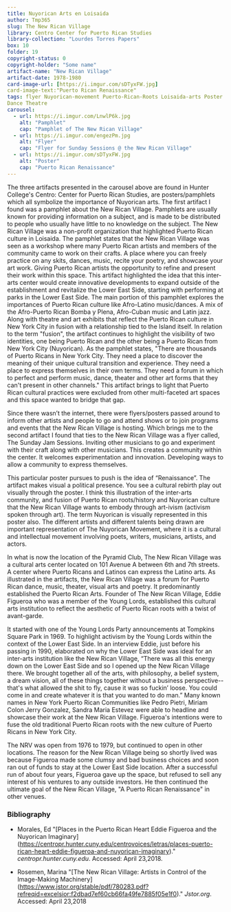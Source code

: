 ```yaml
---
title: Nuyorican Arts en Loisaida
author: Tmp365
slug: The New Rican Village
library: Centro Center for Puerto Rican Studies
library-collection: "Lourdes Torres Papers"
box: 10
folder: 19
copyright-status: 0
copyright-holder: "Some name"
artifact-name: "New Rican Village"
artifact-date: 1978-1980
card-image-url: [https://i.imgur.com/sDTyxFW.jpg]
card-image-text:"Puerto Rican Renaissance"
tags: flyer Nuyorican-movement Puerto-Rican-Roots Loisaida-arts Poster Music
Dance Theatre
carousel:
  - url: https://i.imgur.com/LnwlP6k.jpg
    alt: "Pamphlet"
    cap: "Pamphlet of The New Rican Village"
  - url: https://i.imgur.com/engezPm.jpg
    alt: "Flyer"
    cap: "Flyer for Sunday Sessions @ the New Rican Village"
  - url: https://i.imgur.com/sDTyxFW.jpg
    alt: "Poster"
    cap: "Puerto Rican Renaissance"
---
```

The three artifacts presented in the carousel above are found in Hunter
College's Centro: Center for Puerto Rican Studies, are posters/pamphlets
which all symbolize the importance of Nuyorican arts. The
first artifact I found was a pamphlet about the New
Rican Village. Pamphlets are usually known for providing information on a
subject, and is made to be distributed to people who usually have little to
no knowledge on the subject. The New Rican Village was a non-profit
organization that highlighted Puerto Rican culture in Loisaida. The pamphlet
states that the New Rican Village was seen as a workshop where many
Puerto Rican artists and members of the community came to
work on their crafts. A place where you can freely practice
on any skits, dances, music, recite your poetry, and showcase your
art work. Giving Puerto Rican artists the opportunity to refine and
present their work within this space. This artifact highlighted the idea that
this inter-arts center would create innovative developments to expand outside
of the establishment and revitalize the Lower East Side, starting with
performing at parks in the Lower East Side. The main portion of
this pamphlet explores the importances of Puerto Rican culture
like Afro-Latino music/dances. A mix of the Afro-Puerto Rican
Bomba y Plena, Afro-Cuban music and Latin jazz. Along with theatre and art
exhibits that reflect the Puerto Rican culture in New York City in fusion
with a relationship tied to the Island itself. In relation to the term
"fusion", the artifact continues to highlight the visibility of two
identities, one being Puerto Rican and the other being a Puerto Rican from
New York City (Nuyorican). As the pamphlet states, "There are thousands of Puerto Ricans in New York City. They need a place to discover the meaning of their unique cultural transition and experience. They need a place to express themselves in their own terms. They need a forum in which to perfect and perform music, dance, theater and other art forms that they can't present in other channels."
This artifact brings to light that Puerto Rican cultural practices were
excluded from other multi-faceted art spaces and this space wanted to bridge
that gap.

Since there wasn’t the internet, there were flyers/posters
passed around to inform other artists and people to go and attend shows or
to join programs and events that the New Rican Village is hosting. Which
brings me to the second artifact I found that ties to the New Rican Village
was a flyer called, The Sunday Jam Sessions. Inviting other musicians to go
and experiment with their craft along with other musicians. This creates a
community within the center. It welcomes experimentation and innovation.
Developing ways to allow a community to express themselves.

This particular poster pursues to push is the idea of
“Renaissance”. The artifact makes visual a political presence. You see a
cultural rebirth play out visually through the poster. I think
this illustration of the inter-arts community, and fusion of Puerto Rican
roots/history and Nuyorican culture that the New Rican Village wants to
embody through art-ivism (activism spoken through art). The term Nuyorican is
visually represented in this poster also. The different artists and different
talents being drawn are important representation of The Nuyorican Movement,
where it is a cultural and intellectual movement involving poets, writers,
musicians, artists, and actors.

In what is now the location of the Pyramid Club, The New
Rican Village was a cultural arts center located on 101
Avenue A between 6th and 7th streets. A center where Puerto
Ricans and Latinos can express the Latino arts. As illustrated in the
artifacts, the New Rican Village was a forum for Puerto Rican
dance, music, theater, visual arts and poetry. It predominantly established
the Puerto Rican Arts. Founder of The New Rican Village, Eddie Figueroa
who was a member of the Young Lords, established this
cultural arts institution to reflect the aesthetic of Puerto
Rican roots with a twist of avant-garde.

It started with one of the Young Lords Party announcements at
Tompkins Square Park in 1969. To highlight activism by the
Young Lords within the context of the Lower East Side. In an
interview Eddie, just before his passing in 1990, elaborated on why the
Lower East Side was ideal for an inter-arts institution like the New Rican
Village, “There was all this energy down on the Lower East Side and so I
opened up the New Rican Village there. We brought together all of the arts,
with philosophy, a belief system, a dream vision, all of these things
together without a business perspective--that's what allowed the shit to fly,
cause it was so fuckin’ loose. You could come in and create whatever it is
that you wanted to do man.” Many known names in New York Puerto Rican
Communities like Pedro Pietri, Miriam Colon Jerry Gonzalez,
Sandra Maria Estevez  were able to headline and showcase
their work at the New Rican Village. Figueroa's intentions
were to fuse the old traditional Puerto Rican roots with the
new culture of Puerto Ricans in New York City.

The NRV was open from 1976 to 1979, but continued to open in
other locations. The reason for the New Rican Village being so shortly lived
was because Figueroa made some clumsy and bad business choices and soon ran
out of funds to stay at the Lower East Side location. After a successful run
of about four years, Figueroa gave up the space, but refused to sell any
interest of his ventures to any outside investors. He then continued the
ultimate goal of the New Rican Village, "A Puerto Rican Renaissance" in other
venues.



### Bibliography
* Morales, Ed "[Places in the Puerto Rican Heart Eddie
Figueroa and the Nuyorican Imaginary]
(https://centropr.hunter.cuny.edu/centrovoices/letras/places-puerto-rican-heart-eddie-figueroa-and-nuyorican-imaginary)."
_centropr.hunter.cuny.edu_. Accessed: April 23,2018.

* Rosemen, Marina "[The New Rican Village: Artists in Control
of the Image-Making Machinery]
(https://www.jstor.org/stable/pdf/780283.pdf?refreqid=excelsior:f2dbad7ef60cb66fa49fe7885f05e1f0)." _Jstor.org_. Accessed: April
23,2018

